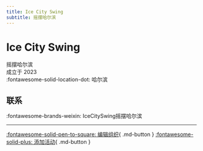 ```yaml
---
title: Ice City Swing
subtitle: 摇摆哈尔滨
---
```


# Ice City Swing

摇摆哈尔滨  
成立于 2023  
:fontawesome-solid-location-dot: 哈尔滨  


## 联系

:fontawesome-brands-weixin: IceCitySwing摇摆哈尔滨  

---

[:fontawesome-solid-pen-to-square: 编辑组织](https://github.com/swingdance/orgs/issues/new?assignees=&labels=update+org&projects=&template=03-update_entity.yml&title=Update%20Org%3A%20zh_CN%20%E2%80%A2%20Ice%20City%20Swing&region=zh_CN&id=ice-city-swing&name=Ice%20City%20Swing){ .md-button } [:fontawesome-solid-plus: 添加活动](https://github.com/swingdance/events/issues/new?assignees=&labels=add+event&projects=&template=02-add_entity.yml&title=Add%20Event%3A%20zh_CN%20%E2%80%A2%20%3CName%3E&region=zh_CN&province=Heilongjiang&city=Harbin&org_id=ice-city-swing){ .md-button }
